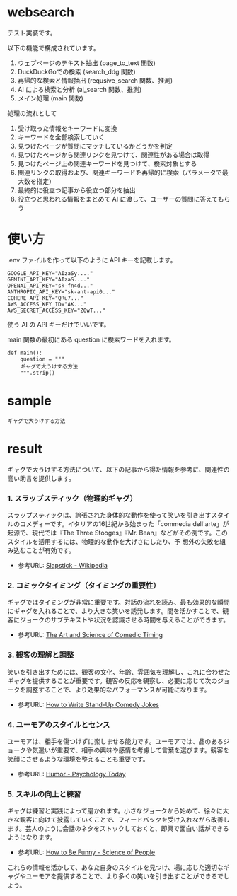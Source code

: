 # websearch

テスト実装です。

以下の機能で構成されています。

1. ウェブページのテキスト抽出 (page_to_text 関数)
2. DuckDuckGoでの検索 (search_ddg 関数)
3. 再帰的な検索と情報抽出 (requsive_search 関数、推測)
4. AI による検索と分析 (ai_search 関数、推測)
5. メイン処理 (main 関数)


処理の流れとして

1. 受け取った情報をキーワードに変換
2. キーワードを全部検索していく
3. 見つけたページが質問にマッチしているかどうかを判定
4. 見つけたページから関連リンクを見つけて、関連性がある場合は取得
5. 見つけたページ上の関連キーワードを見つけて、検索対象とする
6. 関連リンクの取得および、関連キーワードを再帰的に検索（パラメータで最大数を指定）
7. 最終的に役立つ記事から役立つ部分を抽出
8. 役立つと思われる情報をまとめて AI に渡して、ユーザーの質問に答えてもらう

# 使い方
.env ファイルを作って以下のように API キーを記載します。

    GOOGLE_API_KEY="AIzaSy...."
    GEMINI_API_KEY="AIzaS...."
    OPENAI_API_KEY="sk-fn4d..."
    ANTHROPIC_API_KEY="sk-ant-api0..."
    COHERE_API_KEY="QRu7..."
    AWS_ACCESS_KEY_ID="AK..."
    AWS_SECRET_ACCESS_KEY="Z0wT..."

使う AI の API キーだけでいいです。

main 関数の最初にある question に検索ワードを入れます。

    def main():
        question = """
        ギャグで大うけする方法
        """.strip()
# sample

    ギャグで大うけする方法

# result

ギャグで大うけする方法について、以下の記事から得た情報を参考に、関連性の高い助言を提供します。

### 1. スラップスティック（物理的ギャグ）
スラップスティックは、誇張された身体的な動作を使って笑いを引き出すスタイルのコメディーです。イタリアの16世紀から始まった「commedia dell'arte」が起源で、現代では『The Three Stooges』『Mr. Bean』などがその例です。このスタイルを活用するには、物理的な動作を大げさにしたり、予 想外の失敗を組み込むことが有効です。
- 参考URL: [Slapstick - Wikipedia](https://en.wikipedia.org/wiki/Slapstick)

### 2. コミックタイミング（タイミングの重要性）
ギャグではタイミングが非常に重要です。対話の流れを読み、最も効果的な瞬間にギャグを入れることで、より大きな笑いを誘発します。間を活かすことで、観客にジョークのサブテキストや状況を認識させる時間を与えることができます。
- 参考URL: [The Art and Science of Comedic Timing](https://www.thecut.com/2017/05/the-art-and-science-of-comedic-timing.html)

### 3. 観客の理解と調整
笑いを引き出すためには、観客の文化、年齢、雰囲気を理解し、これに合わせたギャグを提供することが重要です。観客の反応を観察し、必要に応じて次のジョークを調整することで、より効果的なパフォーマンスが可能になります。
- 参考URL: [How to Write Stand-Up Comedy Jokes](https://creativestandup.com/how-to-write-stand-up-comedy-jokes/)

### 4. ユーモアのスタイルとセンス
ユーモアは、相手を傷つけずに楽しませる能力です。ユーモアでは、品のあるジョークや気遣いが重要で、相手の興味や感情を考慮して言葉を選びます。観客を笑顔にさせるような環境を整えることも重要です。
- 参考URL: [Humor - Psychology Today](https://www.psychologytoday.com/us/basics/humor)

### 5. スキルの向上と練習
ギャグは練習と実践によって磨かれます。小さなジョークから始めて、徐々に大きな観客に向けて披露していくことで、フィードバックを受け入れながら改善します。芸人のように会話のネタをストックしておくと、即興で面白い話ができるようになります。
- 参考URL: [How to Be Funny - Science of People](https://www.scienceofpeople.com/how-to-be-funny/)

これらの情報を活かして、あなた自身のスタイルを見つけ、場に応じた適切なギャグやユーモアを提供することで、より多くの笑いを引き出すことができるでしょう。
